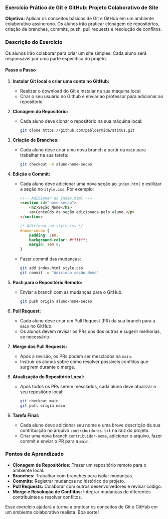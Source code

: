 ### Exercício Prático de Git e GitHub: Projeto Colaborativo de Site

**Objetivo:** Aplicar os conceitos básicos de Git e GitHub em um ambiente colaborativo assíncrono. Os alunos irão praticar clonagem de repositórios, criação de branches, commits, push, pull requests e resolução de conflitos.

### Descrição do Exercício

Os alunos irão colaborar para criar um site simples. Cada aluno será responsável por uma parte específica do projeto.

#### Passo a Passo
1. **Instalar Git local e criar uma conta no GitHub:**
   - Realizar o download do Git e instalar na sua máquina local
   - Criar o seu usuário no Github e enviar ao professor para adicionar ao repositório

2. **Clonagem do Repositório:**
   - Cada aluno deve clonar o repositório na sua máquina local:
     ```bash
     git clone https://github.com/pabloermida/atitus.git
     ```
     
3. **Criação de Branches:**
   - Cada aluno deve criar uma nova branch a partir da `main` para trabalhar na sua tarefa:
     ```bash
     git checkout -b aluno-nome-secao
     ```

4. **Edição e Commit:**
   - Cada aluno deve adicionar uma nova seção ao `index.html` e estilizar a seção no `style.css`. Por exemplo:
     ```html
     <!-- Adicionar ao index.html -->
     <section id="nome-secao">
         <h2>Seção Nome</h2>
         <p>Conteúdo da seção adicionada pelo aluno.</p>
     </section>
     ```
     ```css
     /* Adicionar ao style.css */
     #nome-secao {
         padding: 1em;
         background-color: #ffffff;
         margin: 1em 0;
     }
     ```
   - Fazer commit das mudanças:
     ```bash
     git add index.html style.css
     git commit -m "Adiciona seção Nome"
     ```

5. **Push para o Repositório Remoto:**
   - Enviar a branch com as mudanças para o GitHub:
     ```bash
     git push origin aluno-nome-secao
     ```

6. **Pull Request:**
   - Cada aluno deve criar um Pull Request (PR) da sua branch para a `main` no GitHub.
   - Os alunos devem revisar os PRs uns dos outros e sugerir melhorias, se necessário.

7. **Merge dos Pull Requests:**
   - Após a revisão, os PRs podem ser mesclados na `main`.
   - Instruir os alunos sobre como resolver possíveis conflitos que surgirem durante o merge.

8. **Atualização do Repositório Local:**
   - Após todos os PRs serem mesclados, cada aluno deve atualizar o seu repositório local:
     ```bash
     git checkout main
     git pull origin main
     ```

9. **Tarefa Final:**
    - Cada aluno deve adicionar seu nome e uma breve descrição da sua contribuição no arquivo `contribuidores.txt` na raiz do projeto.
    - Criar uma nova branch `contribuidor-nome`, adicionar o arquivo, fazer commit e enviar o PR para a `main`.

### Pontos de Aprendizado

- **Clonagem de Repositórios:** Trazer um repositório remoto para o ambiente local.
- **Branches:** Trabalhar com branches para isolar mudanças.
- **Commits:** Registrar mudanças no histórico do projeto.
- **Pull Requests:** Colaborar com outros desenvolvedores e revisar código.
- **Merge e Resolução de Conflitos:** Integrar mudanças de diferentes contribuintes e resolver conflitos.

Esse exercício ajudará a turma a praticar os conceitos de Git e GitHub em um ambiente colaborativo realista. Boa sorte!
